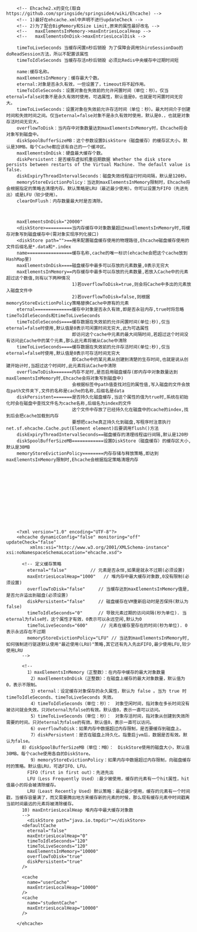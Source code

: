 

        
        <!-- Ehcache2.x的变化(取自https://github.com/springside/springside4/wiki/Ehcache) -->  
        <!-- 1)最好在ehcache.xml中声明不进行updateCheck -->  
        <!-- 2)为了配合BigMemory和Size Limit,原来的属性最好改名 -->  
        <!--   maxElementsInMemory->maxEntriesLocalHeap -->  
        <!--   maxElementsOnDisk->maxEntriesLocalDisk -->

        timeToLiveSeconds 当缓存闲置n秒后销毁 为了保障会调用ShiroSessionDao的doReadSession方法，所以不配置该属性
        timeToIdleSeconds 当缓存存活n秒后销毁 必须比Redis中央缓存中过期时间短
      
        name:缓存名称。
        maxElementsInMemory：缓存最大个数。
        eternal:对象是否永久有效，一但设置了，timeout将不起作用。
        timeToIdleSeconds：设置对象在失效前的允许闲置时间（单位：秒）。仅当eternal=false对象不是永久有效时使用，可选属性，默认值是0，也就是可闲置时间无穷大。
        timeToLiveSeconds：设置对象在失效前允许存活时间（单位：秒）。最大时间介于创建时间和失效时间之间。仅当eternal=false对象不是永久有效时使用，默认是0.，也就是对象存活时间无穷大。
        overflowToDisk：当内存中对象数量达到maxElementsInMemory时，Ehcache将会对象写到磁盘中。
        diskSpoolBufferSizeMB：这个参数设置DiskStore（磁盘缓存）的缓存区大小。默认是30MB。每个Cache都应该有自己的一个缓冲区。
        maxElementsOnDisk：硬盘最大缓存个数。
        diskPersistent：是否缓存虚拟机重启期数据 Whether the disk store persists between restarts of the Virtual Machine. The default value is false.
        diskExpiryThreadIntervalSeconds：磁盘失效线程运行时间间隔，默认是120秒。
        memoryStoreEvictionPolicy：当达到maxElementsInMemory限制时，Ehcache将会根据指定的策略去清理内存。默认策略是LRU（最近最少使用）。你可以设置为FIFO（先进先出）或是LFU（较少使用）。
        clearOnFlush：内存数量最大时是否清除。
       
    
    
        maxElementsOnDisk="20000"           
        <diskStore>==========当内存缓存中对象数量超过maxElementsInMemory时,将缓存对象写到磁盘缓存中(需对象实现序列化接口)  
        <diskStore path="">==用来配置磁盘缓存使用的物理路径,Ehcache磁盘缓存使用的文件后缀名是*.data和*.index  
        name=================缓存名称,cache的唯一标识(ehcache会把这个cache放到HashMap里)  
        maxElementsOnDisk====磁盘缓存中最多可以存放的元素数量,0表示无穷大  
        maxElementsInMemory==内存缓存中最多可以存放的元素数量,若放入Cache中的元素超过这个数值,则有以下两种情况  
                             1)若overflowToDisk=true,则会将Cache中多出的元素放入磁盘文件中  
                             2)若overflowToDisk=false,则根据memoryStoreEvictionPolicy策略替换Cache中原有的元素  
        eternal==============缓存中对象是否永久有效,即是否永驻内存,true时将忽略timeToIdleSeconds和timeToLiveSeconds  
        timeToIdleSeconds====缓存数据在失效前的允许闲置时间(单位:秒),仅当eternal=false时使用,默认值是0表示可闲置时间无穷大,此为可选属性  
                             即访问这个cache中元素的最大间隔时间,若超过这个时间没有访问此Cache中的某个元素,那么此元素将被从Cache中清除  
        timeToLiveSeconds====缓存数据在失效前的允许存活时间(单位:秒),仅当eternal=false时使用,默认值是0表示可存活时间无穷大  
                             即Cache中的某元素从创建到清楚的生存时间,也就是说从创建开始计时,当超过这个时间时,此元素将从Cache中清除  
        overflowToDisk=======内存不足时,是否启用磁盘缓存(即内存中对象数量达到maxElementsInMemory时,Ehcache会将对象写到磁盘中)  
                             会根据标签中path值查找对应的属性值,写入磁盘的文件会放在path文件夹下,文件的名称是cache的名称,后缀名是data  
        diskPersistent=======是否持久化磁盘缓存,当这个属性的值为true时,系统在初始化时会在磁盘中查找文件名为cache名称,后缀名为index的文件  
                             这个文件中存放了已经持久化在磁盘中的cache的index,找到后会把cache加载到内存  
                             要想把cache真正持久化到磁盘,写程序时注意执行net.sf.ehcache.Cache.put(Element element)后要调用flush()方法  
        diskExpiryThreadIntervalSeconds==磁盘缓存的清理线程运行间隔,默认是120秒  
        diskSpoolBufferSizeMB============设置DiskStore（磁盘缓存）的缓存区大小,默认是30MB  
        memoryStoreEvictionPolicy========内存存储与释放策略,即达到maxElementsInMemory限制时,Ehcache会根据指定策略清理内存  
                    
                    
                    
                
                
                
                
                
                
                    
                    
                    
        
        <?xml version="1.0" encoding="UTF-8"?>
        <ehcache dynamicConfig="false" monitoring="off" updateCheck="false"
             xmlns:xsi="http://www.w3.org/2001/XMLSchema-instance" xsi:noNamespaceSchemaLocation="ehcache.xsd"> 
         
          <!-- 定义缓存策略 
            eternal="false"         // 元素是否永恒,如果是就永不过期(必须设置) 
            maxEntriesLocalHeap="1000"   // 堆内存中最大缓存对象数,0没有限制(必须设置) 
            overflowToDisk="false"     // 当缓存达到maxElementsInMemory值是,是否允许溢出到磁盘(必须设置) 
            diskPersistent="false"     // 磁盘缓存在VM重新启动时是否保持(默认为false) 
            timeToIdleSeconds="0"      // 导致元素过期的访问间隔(秒为单位). 当eternal为false时，这个属性才有效，0表示可以永远空闲,默认为0 
            timeToLiveSeconds="600"     // 元素在缓存里存在的时间(秒为单位). 0 表示永远存在不过期 
            memoryStoreEvictionPolicy="LFU" // 当达到maxElementsInMemory时,如何强制进行驱逐默认使用"最近使用(LRU)"策略,其它还有先入先出FIFO,最少使用LFU,较少使用LRU 
          -->
         
          <!--
            1）maxElementsInMemory（正整数）：在内存中缓存的最大对象数量
        　　  2）maxElementsOnDisk（正整数）：在磁盘上缓存的最大对象数量，默认值为0，表示不限制。 
        　　  3）eternal：设定缓存对象保存的永久属性，默认为 false 。当为 true 时 timeToIdleSeconds、timeToLiveSeconds 失效。 
        　　  4）timeToIdleSeconds（单位：秒）：　对象空闲时间，指对象在多长时间没有被访问就会失效。只对eternal为false的有效。默认值0，表示一直可以访问。
        　　  5）timeToLiveSeconds（单位：秒）：　对象存活时间，指对象从创建到失效所需要的时间。只对eternal为false的有效。默认值0，表示一直可以访问。
        　　  6）overflowToDisk：如果内存中数据超过内存限制，是否要缓存到磁盘上。 
        　　  7）diskPersistent：是否在磁盘上持久化。指重启jvm后，数据是否有效。默认为false。 
          8）diskSpoolBufferSizeMB（单位：MB）：　DiskStore使用的磁盘大小，默认值30MB。每个cache使用各自的DiskStore。
        　　  9）memoryStoreEvictionPolicy：如果内存中数据超过内存限制，向磁盘缓存时的策略。默认值LRU，可选FIFO、LFU。
            FIFO（first in first out）：先进先出
            LFU（Less Frequently Used）:最少被使用，缓存的元素有一个hit属性，hit值最小的将会被清除缓存。
            LRU（Least Recently Used）默认策略：最近最少使用，缓存的元素有一个时间戳，当缓存容量满了，而又需要腾出地方来缓存新的元素的时候，那么现有缓存元素中时间戳离当前时间最远的元素将被清除缓存。
          10) maxEntriesLocalHeap 堆内存中最大缓存对象数  
          -->
            <diskStore path="java.io.tmpdir"></diskStore>
          <defaultCache
            eternal="false"
            maxEntriesLocalHeap="0"
            timeToIdleSeconds="120"
            timeToLiveSeconds="120"
            maxElementsInMemory="10000"
            overflowToDisk="true"
            diskPersistent="true"
          /> 
         
          <cache
            name="userCache"
            maxEntriesLocalHeap="10000"
          />  
          <cache
            name="studentCache"
            maxEntriesLocalHeap="10000"
          />
         
        </ehcache>